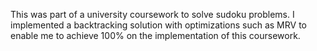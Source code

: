 This was part of a university coursework to solve sudoku problems. I implemented a backtracking solution with optimizations such as MRV to enable me to achieve 100% on the implementation of this coursework.
